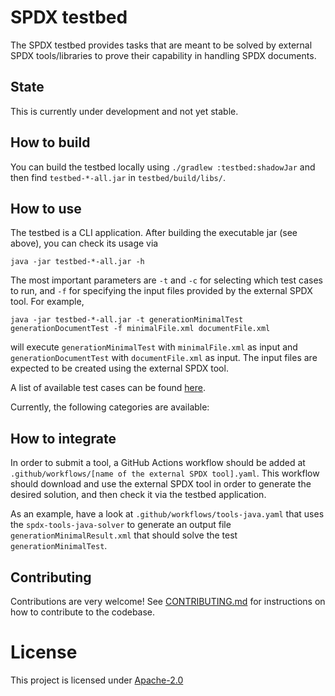<!--
SPDX-FileCopyrightText: TNG Technology Consulting GmbH

SPDX-License-Identifier: Apache-2.0
-->

# SPDX testbed

The SPDX testbed provides tasks that are meant to be solved by external SPDX tools/libraries to prove their capability
in handling SPDX documents.

## State

This is currently under development and not yet stable.

## How to build

You can build the testbed locally using `./gradlew :testbed:shadowJar` and then find `testbed-*-all.jar`
in `testbed/build/libs/`.

## How to use

The testbed is a CLI application. After building the executable jar (see above), you can check its usage via

```
java -jar testbed-*-all.jar -h
```

The most important parameters are `-t` and `-c` for selecting which test cases to run, and `-f` for specifying the input
files provided by the external SPDX tool. For example,

```
java -jar testbed-*-all.jar -t generationMinimalTest generationDocumentTest -f minimalFile.xml documentFile.xml
```

will execute `generationMinimalTest` with `minimalFile.xml` as input and `generationDocumentTest`
with `documentFile.xml` as input. The input files are expected to be created using the external SPDX tool.

A list of available test cases can be found [here](docs/TEST_CASES.md).

Currently, the following categories are available:

## How to integrate

In order to submit a tool, a GitHub Actions workflow should be added at `.github/workflows/[name of the external SPDX tool].yaml`.
This workflow should download and use the external SPDX tool in order to generate the desired solution, and then check it via the
testbed application.

As an example, have a look at `.github/workflows/tools-java.yaml` that uses the `spdx-tools-java-solver` to generate an
output file `generationMinimalResult.xml` that should solve the test `generationMinimalTest`.

## Contributing

Contributions are very welcome! See [CONTRIBUTING.md](CONTRIBUTING.md) for instructions on how to contribute to the
codebase.

# License

This project is licensed under [Apache-2.0](LICENSE)
